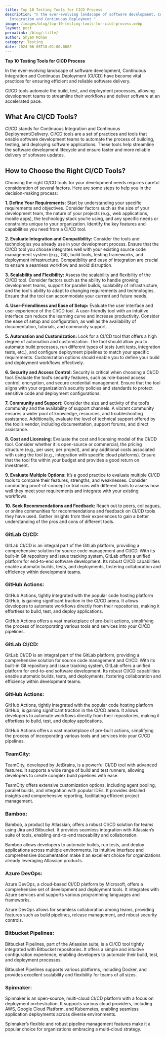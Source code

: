 ```yaml
---
title: Top 10 Testing Tools for CICD Process
description: "n the ever-evolving landscape of software development, Continuous
  Integration and Continuous Deployment "
image: /images/blog/top-10-testing-tools-for-cicd-process.webp
layout: post
permalink: /blog/:title/
author: Shyam Mohan
category: Testing
date: 2024-06-08T18:02:00.000Z
---
```

**Top 10 Testing Tools for CICD Process**

In the ever-evolving landscape of software development, Continuous Integration and Continuous Deployment (CI/CD) have become vital practices for ensuring efficient and reliable software delivery.

CI/CD tools automate the build, test, and deployment processes, allowing development teams to streamline their workflows and deliver software at an accelerated pace.

## What Are CI/CD Tools?

CI/CD stands for Continuous Integration and Continuous Deployment/Delivery. CI/CD tools are a set of practices and tools that enable software development teams to automate the process of building, testing, and deploying software applications. These tools help streamline the software development lifecycle and ensure faster and more reliable delivery of software updates.

## How to Choose the Right CI/CD Tools?

Choosing the right CI/CD tools for your development needs requires careful consideration of several factors. Here are some steps to help you in the decision-making process:

**1.  Define Your Requirements:** Start by understanding your specific requirements and objectives. Consider factors such as the size of your development team, the nature of your projects (e.g., web applications, mobile apps), the technology stack you’re using, and any specific needs or constraints unique to your organization. Identify the key features and capabilities you need from a CI/CD tool.
    
**2.  Evaluate Integration and Compatibility:** Consider the tools and technologies you already use in your development process. Ensure that the CI/CD tool you choose integrates well with your existing source code management system (e.g., Git), build tools, testing frameworks, and deployment infrastructure. Compatibility and ease of integration are crucial to ensure a seamless workflow and avoid disruption.
    
**3.  Scalability and Flexibility:** Assess the scalability and flexibility of the CI/CD tool. Consider factors such as the ability to handle growing development teams, support for parallel builds, scalability of infrastructure, and the tool’s ability to adapt to changing requirements and technologies. Ensure that the tool can accommodate your current and future needs.
    
**4.  User-Friendliness and Ease of Setup:** Evaluate the user interface and user experience of the CI/CD tool. A user-friendly tool with an intuitive interface can reduce the learning curve and increase productivity. Consider the ease of setup and configuration, as well as the availability of documentation, tutorials, and community support.
    
**5.  Automation and Customization:** Look for a CI/CD tool that offers a high degree of automation and customization. The tool should allow you to automate build processes, run different types of tests (unit tests, integration tests, etc.), and configure deployment pipelines to match your specific requirements. Customization options should enable you to define your build and deployment workflows effectively.
    
**6.  Security and Access Control:** Security is critical when choosing a CI/CD tool. Evaluate the tool’s security features, such as role-based access control, encryption, and secure credential management. Ensure that the tool aligns with your organization’s security policies and standards to protect sensitive code and deployment configurations.
    
**7.  Community and Support:** Consider the size and activity of the tool’s community and the availability of support channels. A vibrant community ensures a wider pool of knowledge, resources, and troubleshooting assistance. Additionally, evaluate the level of technical support offered by the tool’s vendor, including documentation, support forums, and direct assistance.
    
**8.  Cost and Licensing:** Evaluate the cost and licensing model of the CI/CD tool. Consider whether it is open-source or commercial, the pricing structure (e.g., per user, per project), and any additional costs associated with using the tool (e.g., integration with specific cloud platforms). Ensure that the tool fits within your budget and provides a good return on investment.
    
**9.  Evaluate Multiple Options:** It’s a good practice to evaluate multiple CI/CD tools to compare their features, strengths, and weaknesses. Consider conducting proof-of-concept or trial runs with different tools to assess how well they meet your requirements and integrate with your existing workflows.
    
**10.  Seek Recommendations and Feedback:** Reach out to peers, colleagues, or online communities for recommendations and feedback on CI/CD tools they have used. Gather insights from their experiences to gain a better understanding of the pros and cons of different tools.
    

### GitLab CI/CD:

GitLab CI/CD is an integral part of the GitLab platform, providing a comprehensive solution for source code management and CI/CD. With its built-in Git repository and issue tracking system, GitLab offers a unified platform for end-to-end software development. Its robust CI/CD capabilities enable automatic builds, tests, and deployments, fostering collaboration and efficiency within development teams.

### GitHub Actions:

GitHub Actions, tightly integrated with the popular code hosting platform GitHub, is gaining significant traction in the CI/CD arena. It allows developers to automate workflows directly from their repositories, making it effortless to build, test, and deploy applications.

GitHub Actions offers a vast marketplace of pre-built actions, simplifying the process of incorporating various tools and services into your CI/CD pipelines.

### GitLab CI/CD:

GitLab CI/CD is an integral part of the GitLab platform, providing a comprehensive solution for source code management and CI/CD. With its built-in Git repository and issue tracking system, GitLab offers a unified platform for end-to-end software development. Its robust CI/CD capabilities enable automatic builds, tests, and deployments, fostering collaboration and efficiency within development teams.

### GitHub Actions:

GitHub Actions, tightly integrated with the popular code hosting platform GitHub, is gaining significant traction in the CI/CD arena. It allows developers to automate workflows directly from their repositories, making it effortless to build, test, and deploy applications.

GitHub Actions offers a vast marketplace of pre-built actions, simplifying the process of incorporating various tools and services into your CI/CD pipelines.

### TeamCity:

TeamCity, developed by JetBrains, is a powerful CI/CD tool with advanced features. It supports a wide range of build and test runners, allowing developers to create complex build pipelines with ease.

TeamCity offers extensive customization options, including agent pooling, parallel builds, and integration with popular IDEs. It provides detailed insights and comprehensive reporting, facilitating efficient project management.

### Bamboo:

Bamboo, a product by Atlassian, offers a robust CI/CD solution for teams using Jira and Bitbucket. It provides seamless integration with Atlassian’s suite of tools, enabling end-to-end traceability and collaboration.

Bamboo allows developers to automate builds, run tests, and deploy applications across multiple environments. Its intuitive interface and comprehensive documentation make it an excellent choice for organizations already leveraging Atlassian products.

### Azure DevOps:

Azure DevOps, a cloud-based CI/CD platform by Microsoft, offers a comprehensive set of development and deployment tools. It integrates with Azure services and supports various programming languages and frameworks.

Azure DevOps allows for seamless collaboration among teams, providing features such as build pipelines, release management, and robust security controls.

### Bitbucket Pipelines:

Bitbucket Pipelines, part of the Atlassian suite, is a CI/CD tool tightly integrated with Bitbucket repositories. It offers a simple and intuitive configuration experience, enabling developers to automate their build, test, and deployment processes.

Bitbucket Pipelines supports various platforms, including Docker, and provides excellent scalability and flexibility for teams of all sizes.

### Spinnaker:

Spinnaker is an open-source, multi-cloud CI/CD platform with a focus on deployment orchestration. It supports various cloud providers, including AWS, Google Cloud Platform, and Kubernetes, enabling seamless application deployments across diverse environments.

Spinnaker’s flexible and robust pipeline management features make it a popular choice for organizations embracing a multi-cloud strategy.
